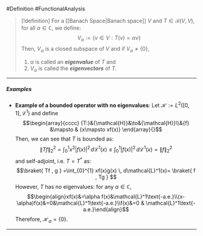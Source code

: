 #Definition #FunctionalAnalysis 

> [!definition]
> For a [[Banach Space|Banach space]] $V$ and $T\in \mathcal{B}(V,V)$, for all $\alpha\in \mathbb{C}$, we define: $$V_{\alpha}:=\{ v\in V:T(v)=\alpha v \}$$Then, $V_{\alpha}$ is a closed subspace of $V$ and if $V_{\alpha}\neq \{ 0 \}$,
> 1. $\alpha$ is called an ***eigenvalue*** of $T$ and
> 2. $V_{\alpha}$ is called the ***eigenvectors*** of $T$.
---
##### Examples
- **Example of a bounded operator with no eigenvalues**: Let $\mathcal{H}:=L^2([0,1],\mathcal{L}^1)$ and define $$\begin{array}{cccc} {T:}&{\mathcal{H}}&\to&{\mathcal{H}}\\&{f} &\mapsto & {x\mapsto xf(x)} \end{array}{}$$Then, we can see that $T$ is bounded as: $$\left\| Tf \right\| _{2}^2=\int_{0}^{1} x^{2}\left| f(x) \right| ^{2} \, d\mathcal{L}^1(x)\leq \int_{0}^{1} \left| f(x) \right|^{2} \, d\mathcal{L}^1(x)=\left\| f \right\| _{2}^2  $$and self-adjoint, i.e. $T=T^{*}$ as: $$\braket{ Tf , g } =\int_{0}^{1} xf(x)g(x) \, d\mathcal{L}^1(x)= \braket{ f , Tg } $$However, $T$ has no eigenvalues: for any $\alpha\in \mathbb{C}$, $$\begin{align}xf(x)&=\alpha f(x)&\mathcal{L}^1\text{-a.e.}\\(x-\alpha)f(x)&=0&\mathcal{L}^1\text{-a.e.}\\f(x)&=0 & \mathcal{L}^1\text{-a.e.}\end{align}$$
  Therefore, $\mathcal{H}_{\alpha}=\{ 0 \}$. 
---